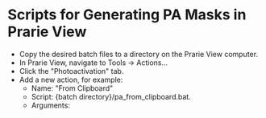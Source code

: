 # Scripts for Generating PA Masks in Prarie View

* Copy the desired batch files to a directory on the Prarie View computer.
* In Prarie View, navigate to Tools -> Actions...
* Click the "Photoactivation" tab.
* Add a new action, for example:
  * Name: "From Clipboard"
  * Script: {batch directory}/pa_from_clipboard.bat.
  * Arguments: <outfile>